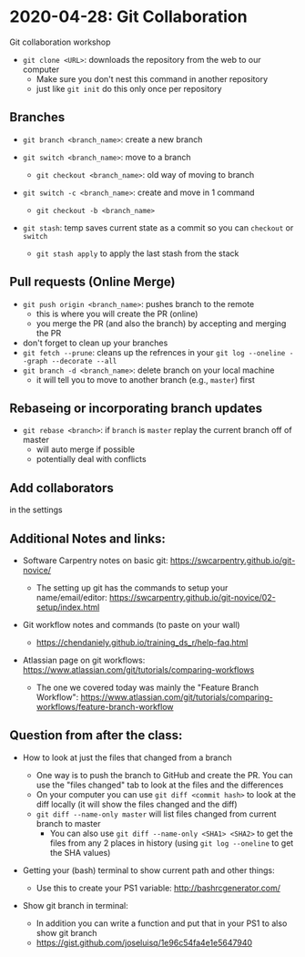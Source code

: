 # 2020-04-28: Git Collaboration

Git collaboration workshop

- `git clone <URL>`: downloads the repository from the web to our computer
    - Make sure you don't nest this command in another repository
    - just like `git init` do this only once per repository

## Branches

- `git branch <branch_name>`: create a new branch
- `git switch <branch_name>`: move to a branch
    - `git checkout <branch_name>`: old way of moving to branch

- `git switch -c <branch_name>`: create and move in 1 command
    - `git checkout -b <branch_name>`

- `git stash`: temp saves current state as a commit so you can `checkout` or `switch`
    - `git stash apply` to apply the last stash from the stack

## Pull requests (Online Merge)

- `git push origin <branch_name>`: pushes branch to the remote
    - this is where you will create the PR (online)
    - you merge the PR (and also the branch) by accepting and merging the PR
- don't forget to clean up your branches
- `git fetch --prune`: cleans up the refrences in your `git log --oneline --graph --decorate --all`
- `git branch -d <branch_name>`: delete branch on your local machine
    - it will tell you to move to another branch (e.g., `master`) first

## Rebaseing or incorporating branch updates

- `git rebase <branch>`: if `branch` is `master` replay the current branch off of master
    - will auto merge if possible
    - potentially deal with conflicts

## Add collaborators

in the settings

## Additional Notes and links:

- Software Carpentry notes on basic git: https://swcarpentry.github.io/git-novice/
    - The setting up git has the commands to setup your name/email/editor: https://swcarpentry.github.io/git-novice/02-setup/index.html

- Git workflow notes and commands (to paste on your wall)
    - https://chendaniely.github.io/training_ds_r/help-faq.html

- Atlassian page on git workflows: https://www.atlassian.com/git/tutorials/comparing-workflows
    - The one we covered today was mainly the "Feature Branch Workflow": https://www.atlassian.com/git/tutorials/comparing-workflows/feature-branch-workflow

## Question from after the class:

- How to look at just the files that changed from a branch
    - One way is to push the branch to GitHub and create the PR. You can use the "files changed" tab to look at the files and the differences
    - On your computer you can use `git diff <commit hash>` to look at the diff locally (it will show the files changed and the diff)
    - `git diff --name-only master` will list files changed from current branch to master
        - You can also use `git diff --name-only <SHA1> <SHA2>` to get the files from any 2 places in history (using `git log --oneline` to get the SHA values)

- Getting your (bash) terminal to show current path and other things:
    - Use this to create your PS1 variable: http://bashrcgenerator.com/

- Show git branch in terminal:
    - In addition you can write a function and put that in your PS1 to also show git branch
    - https://gist.github.com/joseluisq/1e96c54fa4e1e5647940
